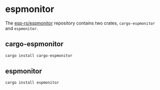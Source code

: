 # espmonitor

The [esp-rs/espmonitor] repository contains two crates, `cargo-espmonitor` and `espmonitor`.

## cargo-espmonitor

```bash
cargo install cargo-espmonitor
```

## espmonitor

```bash
cargo install espmonitor
```

[esp-rs/espmonitor]: https://github.com/esp-rs/espmonitor
